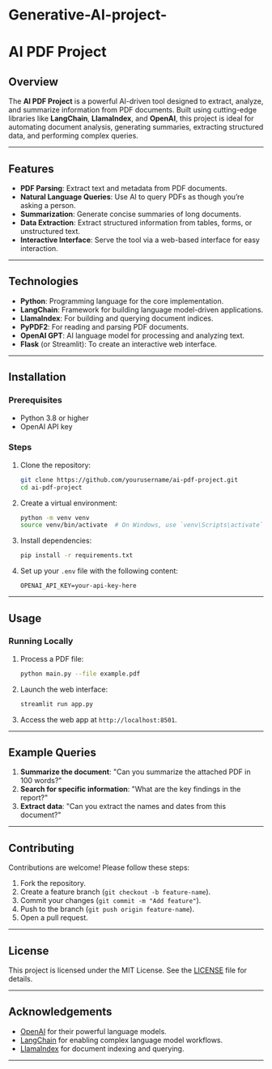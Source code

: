# Generative-AI-project-
# AI PDF Project

## Overview
The **AI PDF Project** is a powerful AI-driven tool designed to extract, analyze, and summarize information from PDF documents. Built using cutting-edge libraries like **LangChain**, **LlamaIndex**, and **OpenAI**, this project is ideal for automating document analysis, generating summaries, extracting structured data, and performing complex queries.

---

## Features
- **PDF Parsing**: Extract text and metadata from PDF documents.
- **Natural Language Queries**: Use AI to query PDFs as though you’re asking a person.
- **Summarization**: Generate concise summaries of long documents.
- **Data Extraction**: Extract structured information from tables, forms, or unstructured text.
- **Interactive Interface**: Serve the tool via a web-based interface for easy interaction.

---

## Technologies
- **Python**: Programming language for the core implementation.
- **LangChain**: Framework for building language model-driven applications.
- **LlamaIndex**: For building and querying document indices.
- **PyPDF2**: For reading and parsing PDF documents.
- **OpenAI GPT**: AI language model for processing and analyzing text.
- **Flask** (or Streamlit): To create an interactive web interface.

---

## Installation

### Prerequisites
- Python 3.8 or higher
- OpenAI API key

### Steps
1. Clone the repository:
   ```bash
   git clone https://github.com/yourusername/ai-pdf-project.git
   cd ai-pdf-project
   ```

2. Create a virtual environment:
   ```bash
   python -m venv venv
   source venv/bin/activate  # On Windows, use `venv\Scripts\activate`
   ```

3. Install dependencies:
   ```bash
   pip install -r requirements.txt
   ```

4. Set up your `.env` file with the following content:
   ```
   OPENAI_API_KEY=your-api-key-here
   ```

---

## Usage

### Running Locally
1. Process a PDF file:
   ```bash
   python main.py --file example.pdf
   ```

2. Launch the web interface:
   ```bash
   streamlit run app.py
   ```

3. Access the web app at `http://localhost:8501`.

---

## Example Queries
1. **Summarize the document**: "Can you summarize the attached PDF in 100 words?"
2. **Search for specific information**: "What are the key findings in the report?"
3. **Extract data**: "Can you extract the names and dates from this document?"

---

## Contributing
Contributions are welcome! Please follow these steps:
1. Fork the repository.
2. Create a feature branch (`git checkout -b feature-name`).
3. Commit your changes (`git commit -m "Add feature"`).
4. Push to the branch (`git push origin feature-name`).
5. Open a pull request.

---

## License
This project is licensed under the MIT License. See the [LICENSE](LICENSE) file for details.

---

## Acknowledgements
- [OpenAI](https://openai.com/) for their powerful language models.
- [LangChain](https://docs.langchain.com/) for enabling complex language model workflows.
- [LlamaIndex](https://gpt-index.readthedocs.io/) for document indexing and querying.

---
